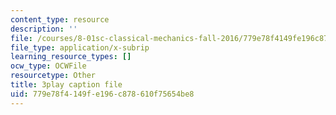 ```yaml
---
content_type: resource
description: ''
file: /courses/8-01sc-classical-mechanics-fall-2016/779e78f4149fe196c878610f75654be8_WwvDJqtHNBU.srt
file_type: application/x-subrip
learning_resource_types: []
ocw_type: OCWFile
resourcetype: Other
title: 3play caption file
uid: 779e78f4-149f-e196-c878-610f75654be8
---
```

